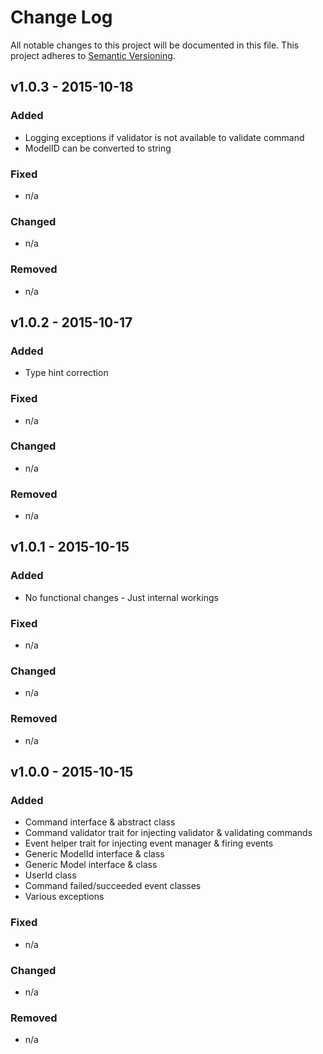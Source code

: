 # Change Log
All notable changes to this project will be documented in this file.
This project adheres to [Semantic Versioning](http://semver.org/).


## v1.0.3 - 2015-10-18
### Added
- Logging exceptions if validator is not available to validate command
- ModelID can be converted to string
### Fixed
- n/a
### Changed
- n/a
### Removed
- n/a


## v1.0.2 - 2015-10-17
### Added
- Type hint correction
### Fixed
- n/a
### Changed
- n/a
### Removed
- n/a


## v1.0.1 - 2015-10-15
### Added
- No functional changes - Just internal workings
### Fixed
- n/a
### Changed
- n/a
### Removed
- n/a


## v1.0.0 - 2015-10-15
### Added
- Command interface &amp; abstract class
- Command validator trait for injecting validator &amp; validating commands 
- Event helper trait for injecting event manager &amp; firing events
- Generic ModelId interface &amp; class
- Generic Model interface &amp; class
- UserId class
- Command failed/succeeded event classes
- Various exceptions
### Fixed
- n/a
### Changed
- n/a
### Removed
- n/a